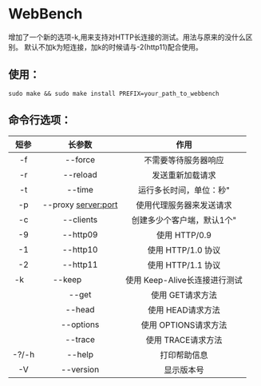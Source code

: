 # WebBench
增加了一个新的选项-k,用来支持对HTTP长连接的测试。用法与原来的没什么区别。
默认不加k为短连接，加k的时候请与-2(http11)配合使用。

## 使用：

	sudo make && sudo make install PREFIX=your_path_to_webbench
  
## 命令行选项：



|  短参  | 长参数                | 作用                          |
 :-:     |:-:                    |:-:
|-f      |--force                |不需要等待服务器响应           | 
|-r      |--reload               |发送重新加载请求               |
|-t      |--time <sec>           |运行多长时间，单位：秒"        |
|-p      |--proxy <server:port>  |使用代理服务器来发送请求	     |
|-c      |--clients <n>          |创建多少个客户端，默认1个"     |
|-9      |--http09               |使用 HTTP/0.9                  |
|-1      |--http10               |使用 HTTP/1.0 协议             |
|-2      |--http11               |使用 HTTP/1.1 协议             |
|-k      |--keep	             |使用 Keep-Alive长连接进行测试  |
|        |--get                  |使用 GET请求方法               |
|        |--head                 |使用 HEAD请求方法              |
|        |--options              |使用 OPTIONS请求方法           |
|        |--trace                |使用 TRACE请求方法             |
|-?/-h   |--help                 |打印帮助信息                   |
|-V      |--version              |显示版本号                     |
